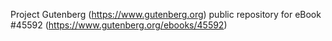 Project Gutenberg (https://www.gutenberg.org) public repository for eBook #45592 (https://www.gutenberg.org/ebooks/45592)
